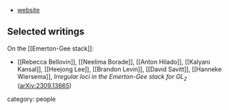 
* [website](https://www.math.princeton.edu/people/neelima-borade)

## Selected writings

On the [[Emerton-Gee stack]]:

* [[Rebecca Bellovin]], [[Neelima Borade]], [[Anton Hilado]], [[Kalyani Kansal]], [[Heejong Lee]], [[Brandon Levin]], [[David Savitt]], [[Hanneke Wiersema]], *Irregular loci in the Emerton-Gee stack for $\mathrm{GL}_2$* ([arXiv:2309.13665](https://arxiv.org/abs/2309.13665))

category: people
